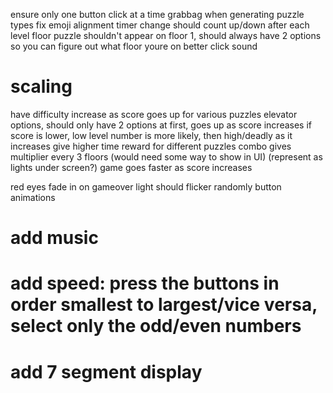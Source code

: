 ensure only one button click at a time
grabbag when generating puzzle types
fix emoji alignment
timer change should count up/down after each level
floor puzzle shouldn't appear on floor 1, should always have 2 options so you can figure out what floor youre on
better click sound

# scaling

have difficulty increase as score goes up for various puzzles
elevator options, should only have 2 options at first, goes up as score increases
if score is lower, low level number is more likely, then high/deadly as it increases
give higher time reward for different puzzles
combo gives multiplier every 3 floors (would need some way to show in UI) (represent as lights under screen?)
game goes faster as score increases

red eyes fade in on gameover
light should flicker randomly
button animations

# add music

# add speed: press the buttons in order smallest to largest/vice versa, select only the odd/even numbers

# add 7 segment display
